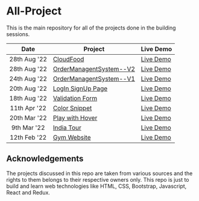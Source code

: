 # All-Project

This is the main repository for all of the projects done in the building sessions.


|  Date  | Project                                                                                                                     | Live Demo                                                                         |
| :-: | --------------------------------------------------------------------------------------------------------------------------- | --------------------------------------------------------------------------------- |
| 28th Aug '22  | [CloudFood](https://github.com/SoubhikBiswas-gitHub/CloudFood) | [Live Demo](https://soubhikbiswas-github.github.io/CloudFood/)|
| 28th Aug '22  | [OrderManagentSystem--V2](https://github.com/SoubhikBiswas-gitHub/OrderManagentSystem--V2) | [Live Demo](https://soubhikbiswas-github.github.io/OrderManagentSystem--V2/)|
| 24th Aug '22  | [OrderManagentSystem--V1](https://github.com/SoubhikBiswas-gitHub/OrderManagementSatus--V1) | [Live Demo]( https://soubhikbiswas-github.github.io/OrderManagementSatus--V1/)|
| 20th Aug '22  | [LogIn SignUp Page](https://github.com/SoubhikBiswas-gitHub/LogIn_SignUp_Page) | [Live Demo]( https://soubhikbiswas-github.github.io/LogIn_SignUp_Page/)|
| 18th Aug '22  | [Validation Form](https://github.com/SoubhikBiswas-gitHub/validationForm) | [Live Demo](https://soubhikbiswas-github.github.io/validationForm/)|
| 11th Apr '22  | [Color Snippet](https://github.com/SoubhikBiswas-gitHub/color-snippet) | [Live Demo](https://soubhikbiswas-github.github.io/color-snippet/)| 
| 20th Mar '22  | [Play with Hover](https://github.com/SoubhikBiswas-gitHub/Play-with-Hover) | [Live Demo](https://soubhikbiswas-github.github.io/Play-with-Hover/)| 
| 9th Mar '22  | [India Tour](https://github.com/SoubhikBiswas-gitHub/India-Tour) | [Live Demo](https://soubhikbiswas-github.github.io/India-Tour/)| 
| 12th Feb '22  | [Gym Website](https://github.com/SoubhikBiswas-gitHub/Gym-Website) | [Live Demo](https://soubhikbiswas-github.github.io/Gym-Website/)|     


## Acknowledgements

The projects discussed in this repo are taken from various sources and the rights to them belongs to their respective owners only. This repo is just to build and learn web technologies like HTML, CSS, Bootstrap, Javascript, React and Redux.



